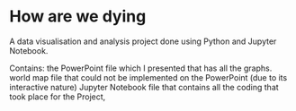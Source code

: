 # How are we dying
A data visualisation and analysis project done using Python and Jupyter Notebook.

Contains:
  the PowerPoint file which I presented that has all the graphs.
  world map file that could not be implemented on the PowerPoint (due to its interactive nature)
  Jupyter Notebook file that contains all the coding that took place for the Project,

